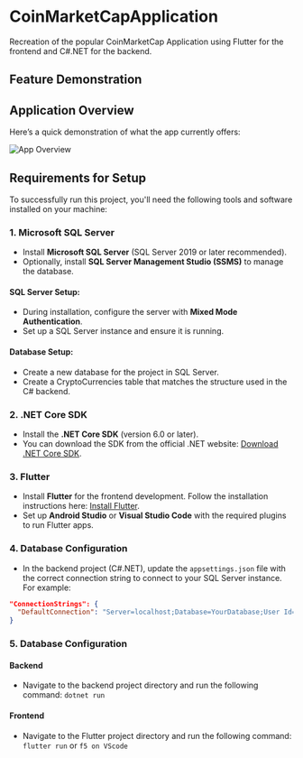 # CoinMarketCapApplication
Recreation of the popular CoinMarketCap Application using Flutter for the frontend and C#.NET for the backend. 

## Feature Demonstration

## Application Overview

Here’s a quick demonstration of what the app currently offers:

![App Overview](assets/gifs/showcase1.gif)

## Requirements for Setup

To successfully run this project, you'll need the following tools and software installed on your machine:

### 1. Microsoft SQL Server
- Install **Microsoft SQL Server** (SQL Server 2019 or later recommended).
- Optionally, install **SQL Server Management Studio (SSMS)** to manage the database.

#### SQL Server Setup:
- During installation, configure the server with **Mixed Mode Authentication**.
- Set up a SQL Server instance and ensure it is running.

#### Database Setup:
- Create a new database for the project in SQL Server.
- Create a CryptoCurrencies table that matches the structure used in the C# backend.

### 2. .NET Core SDK
- Install the **.NET Core SDK** (version 6.0 or later).
- You can download the SDK from the official .NET website: [Download .NET Core SDK](https://dotnet.microsoft.com/download).

### 3. Flutter
- Install **Flutter** for the frontend development. Follow the installation instructions here: [Install Flutter](https://flutter.dev/docs/get-started/install).
- Set up **Android Studio** or **Visual Studio Code** with the required plugins to run Flutter apps.

### 4. Database Configuration
- In the backend project (C#.NET), update the `appsettings.json` file with the correct connection string to connect to your SQL Server instance. For example:

```json
"ConnectionStrings": {
  "DefaultConnection": "Server=localhost;Database=YourDatabase;User Id=YourUsername;Password=YourPassword;"
}
```

### 5. Database Configuration
#### Backend
- Navigate to the backend project directory and run the following command:
 ```dotnet run```
#### Frontend
- Navigate to the Flutter project directory and run the following command:
```flutter run``` or ```f5 on VScode```

